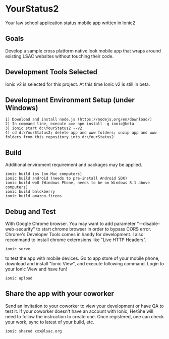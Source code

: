 # YourStatus2
Your law school application status mobile app written in Ionic2

## Goals
Develop a sample cross platform native look mobile app that wraps around existing LSAC websites without touching their code. 

## Development Tools Selected
Ionic v2 is selected for this project. At this time Ionic v2 is still in beta.

## Development Environment Setup (under Windows)
~~~
1) Download and install node.js (https://nodejs.org/en/download/)
2) In command line, execute ==> npm install -g ionic@beta
3) ionic start d:\YourStatus2 --v2
4) cd d:\YourStatus2; delete app and www folders; unzip app and www folders from this repository into d:\YourStatus2.
~~~

## Build
Additional enviroment requirement and packages may be applied.
~~~
ionic build ios (on Mac computers)
ionic build android (needs to pre-install Android SDK)
ionic build wp8 (Windows Phone, needs to be on Windows 8.1 above computers)
ionic build balckberry
ionic build amazon-fireos
~~~

## Debug and Test

With Google Chrome browser. You may want to add parameter "--disable-web-security" to start chrome browser in order to bypass CORS error. Chrome's Developer Tools comes in handy for development. I also recommand to install chrome externsions like "Live HTTP Headers". 
~~~
ionic serve
~~~

to test the app with mobile devices. Go to app store of your mobile phone, download and install "Ionic View", and execute following command. Login to your Ionic View and have fun!
~~~
ionic upload
~~~

## Share the app with your coworker
Send an invitation to your coworker to view your development or have QA to test it. If your coworker doesn't have an account with Ionic, He/She will need to follow the instruction to create one. Once registered, one can check your work, sync to latest of your build, etc.
~~~
ionic shared xxx@lsac.org
~~~



